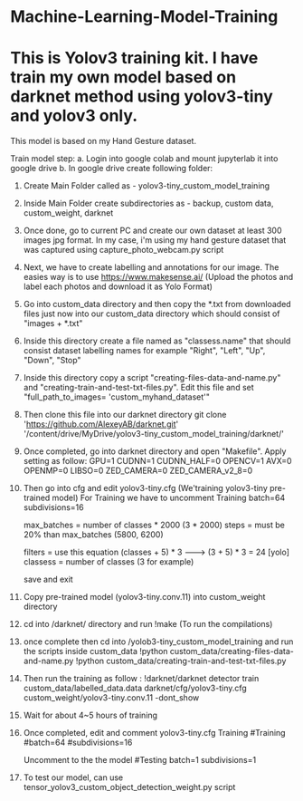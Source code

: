# Machine-Learning-Model-Training

# This is Yolov3 training kit. I have train my own model based on darknet method using yolov3-tiny and yolov3 only.
This model is based on my Hand Gesture dataset.

Train model step:
a. Login into google colab and mount jupyterlab it into google drive
b. In google drive create following folder:
   1. Create Main Folder called as - yolov3-tiny_custom_model_training
   2. Inside Main Folder create subdirectories as - backup, custom data, custom_weight, darknet
   3. Once done, go to current PC and create our own dataset at least 300 images jpg format. In my case, i'm using my hand gesture dataset that was captured using capture_photo_webcam.py script
   4. Next, we have to create labelling and annotations for our image. The easies way is to use https://www.makesense.ai/ (Upload the photos and label each photos and download it as Yolo Format)
   5. Go into custom_data directory and then copy the *.txt from downloaded files just now into our custom_data directory which should consist of "images + *.txt"
   6. Inside this directory create a file named as "classess.name" that should consist dataset labelling names for example "Right", "Left", "Up", "Down", "Stop"
   7. Inside this directory copy a script "creating-files-data-and-name.py" and "creating-train-and-test-txt-files.py". Edit this file and set "full_path_to_images= 'custom_myhand_dataset'"
   8. Then clone this file into our darknet directory git clone 'https://github.com/AlexeyAB/darknet.git' '/content/drive/MyDrive/yolov3-tiny_custom_model_training/darknet/'
   9. Once completed, go into darknet directory and open "Makefile". Apply setting as follow:
      GPU=1
      CUDNN=1
      CUDNN_HALF=0
      OPENCV=1
      AVX=0
      OPENMP=0
      LIBSO=0
      ZED_CAMERA=0
      ZED_CAMERA_v2_8=0
  10. Then go into cfg and edit yolov3-tiny.cfg (We'training yolov3-tiny pre-trained model)
      For Training we have to uncomment
      Training
      batch=64
      subdivisions=16
      
      max_batches = number of classes * 2000 (3 * 2000)
      steps = must be 20% than max_batches (5800, 6200)
      
      filters = use this equation (classes + 5) * 3 ---> (3 + 5) * 3 = 24
      [yolo]
      classess = number of classes (3 for example)
      
       save and exit
  11. Copy pre-trained model (yolov3-tiny.conv.11) into custom_weight directory
      
  12. cd into /darknet/ directory and run !make (To run the compilations)
  13. once complete then cd into /yolob3-tiny_custom_model_training and run the scripts inside custom_data
      !python custom_data/creating-files-data-and-name.py
      !python custom_data/creating-train-and-test-txt-files.py
      
  14. Then run the training as follow :
      !darknet/darknet detector train custom_data/labelled_data.data darknet/cfg/yolov3-tiny.cfg custom_weight/yolov3-tiny.conv.11 -dont_show
  15. Wait for about 4~5 hours of training
  16. Once completed, edit and comment yolov3-tiny.cfg Training
      #Training
      #batch=64
      #subdivisions=16
      
      Uncomment to the the model
      #Testing
      batch=1
      subdivisions=1
      
  17. To test our model, can use tensor_yolov3_custom_object_detection_weight.py script
